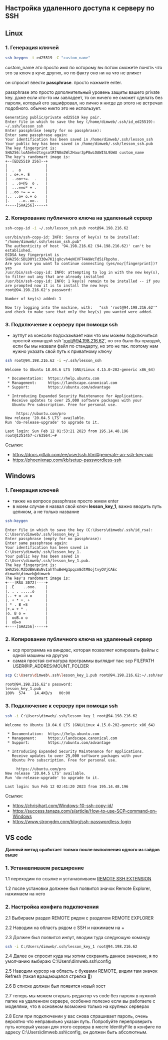 ## Настройка удаленного доступа к серверу по SSH

## Linux

### 1. Генерация ключей

```bash
ssh-keygen -t ed25519 -C "custom_name"
```

custom_name это просто имя по которому вы потом сможете понять что это за ключ в куче других, но по факту оно ни на что не влияет

он спросит ввести **passphrase**. просто нажмите enter.

passphrase это просто дополнительный уровень защиты вашего private key. даже если кто-то им завладеет, то он ничего не сможет сделать без пароля, который его зашифровал, но лично я нигде до этого не встречал подобного. обычно никто это не использует.

```console
Generating public/private ed25519 key pair.
Enter file in which to save the key (/home/dimweb/.ssh/id_ed25519): ~/.ssh/lesson_ssh
Enter passphrase (empty for no passphrase):
Enter same passphrase again:
Your identification has been saved in /home/dimweb/.ssh/lesson_ssh
Your public key has been saved in /home/dimweb/.ssh/lesson_ssh.pub
The key fingerprint is:
SHA256:loA5ehe2tngsotRTN8m2Wl2Haur3pP8wLOAWISL9bWU custom_name
The key's randomart image is:
+--[ED25519 256]--+
|                 |
|  .  o           |
| . o+.+. E       |
|  ..oo++=.  .    |
|  . .o+@S  o .   |
|  ...==o* + .    |
| ..oo += = =     |
|.. ..o+ o.+ o    |
|.    ..o..oo..   |
+----[SHA256]-----+
```

### 2. Копирование публичного ключа на удаленный сервер

```bash
ssh-copy-id -i ~/.ssh/lesson_ssh.pub root@94.198.216.62
```

```console
usr/bin/ssh-copy-id: INFO: Source of key(s) to be installed: "/home/dimweb/.ssh/lesson_ssh.pub"
The authenticity of host '94.198.216.62 (94.198.216.62)' can't be established.
ECDSA key fingerprint is SHA256:SDLD0Yic330w7K1jqXcvh4eNCVFT4A9WcTd5iFbpoho.
Are you sure you want to continue connecting (yes/no/[fingerprint])? yes
/usr/bin/ssh-copy-id: INFO: attempting to log in with the new key(s), to filter out any that are already installed
/usr/bin/ssh-copy-id: INFO: 1 key(s) remain to be installed -- if you are prompted now it is to install the new keys
root@94.198.216.62's password:

Number of key(s) added: 1

Now try logging into the machine, with:   "ssh 'root@94.198.216.62'"
and check to make sure that only the key(s) you wanted were added.
```

### 3. Подключение к серверу при помощи ssh

- аутпут из консоли подсказывает нам что мы можем подключиться простой командой ssh 'root@94.198.216.62', но это было бы правдой, если бы мы назвали файл по стандарту, но это не так. поэтому нам нужно указать свой путь к приватному ключу

```bash
ssh root@94.198.216.62 -i ~/.ssh/lesson_ssh
```

```console
Welcome to Ubuntu 18.04.6 LTS (GNU/Linux 4.15.0-202-generic x86_64)

 * Documentation:  https://help.ubuntu.com
 * Management:     https://landscape.canonical.com
 * Support:        https://ubuntu.com/advantage

 * Introducing Expanded Security Maintenance for Applications.
   Receive updates to over 25,000 software packages with your
   Ubuntu Pro subscription. Free for personal use.

     https://ubuntu.com/pro
New release '20.04.5 LTS' available.
Run 'do-release-upgrade' to upgrade to it.

Last login: Sun Feb 12 01:53:21 2023 from 195.14.48.196
root@1251457-cr63564:~#
```

Ссылки:

- https://docs.gitlab.com/ee/user/ssh.html#generate-an-ssh-key-pair
- https://phoenixnap.com/kb/setup-passwordless-ssh

## Windows

### 1. Генерация ключей

- также на вопросе passphrase просто жмем enter
- в моем случае я назвал свой ключ **lesson_key_1**, важно вводить путь целиком, а не только название

```bash
ssh-keygen
```

```console
Enter file in which to save the key (C:\Users\dimweb/.ssh/id_rsa): C:\Users\dimweb/.ssh/lesson_key_1
Enter passphrase (empty for no passphrase):
Enter same passphrase again:
Your identification has been saved in C:\Users\dimweb/.ssh/lesson_key_1.
Your public key has been saved in C:\Users\dimweb/.ssh/lesson_key_1.pub.
The key fingerprint is:
SHA256:MZbUBWuBuNvIahThuBeHg1pqcm8dtM8ojtvyOVjCAEc dimweb\dimweb@dimweb
The key's randomart image is:
+---[RSA 3072]----+
| .E    ..ooo.    |
|. . . .....o     |
|.. + o .= o      |
|. + * +. +       |
| * . B =S        |
|+.= + * .        |
|o. B o =         |
|  ooB.o o        |
|  oB=o           |
+----[SHA256]-----+
```

### 2. Копирование публичного ключа на удаленный сервер

- scp программа на виндовс, которая позволяет копировать файлы с одной машины на другую
- самая простая сигнатура программы выглядит так: scp FILEPATH USER@IP_ADDRES:MOUNT_FOLDER

```bash
scp C:\Users\dimweb\.ssh\lesson_key_1.pub root@94.198.216.62:~/.ssh/authorized_keys
```

```console
root@94.198.216.62's password:
lesson_key_1.pub                                                                                         100%  574    14.4KB/s   00:00
```

### 3. Подключение к серверу при помощи ssh

```bash
ssh -i C:\Users\dimweb/.ssh/lesson_key_1 root@94.198.216.62
```

```console
Welcome to Ubuntu 18.04.6 LTS (GNU/Linux 4.15.0-202-generic x86_64)

 * Documentation:  https://help.ubuntu.com
 * Management:     https://landscape.canonical.com
 * Support:        https://ubuntu.com/advantage

 * Introducing Expanded Security Maintenance for Applications.
   Receive updates to over 25,000 software packages with your
   Ubuntu Pro subscription. Free for personal use.

     https://ubuntu.com/pro
New release '20.04.5 LTS' available.
Run 'do-release-upgrade' to upgrade to it.

Last login: Sun Feb 12 02:41:20 2023 from 195.14.48.196
```

Ссылки:

- https://chrisjhart.com/Windows-10-ssh-copy-id/
- https://success.tanaza.com/s/article/How-to-use-SCP-command-on-Windows
- https://www.strongdm.com/blog/ssh-passwordless-login

## VS code

**Данный метод сработает только после выполнения одного из гайдов выше**

### 1. Устанавливаем расширение

1.1 переходим по ссылке и устанавливаем [REMOTE SSH EXTENSION](https://marketplace.visualstudio.com/items?itemName=ms-vscode-remote.remote-ssh)

1.2 после установки должнен был появится значок Remote Explorer, нажимаем на него

### 2. Настройка конфига подключения

2.1 Выбираем раздел REMOTE рядом с разделом REMOTE EXPLORER

2.2 Наводим на область рядом с SSH и нажимаем на +

2.3 Должен был появится инпут, вводим туда следующую команду

```bash
ssh -i C:/Users/dimweb/.ssh/lesson_key_1 root@94.198.216.62
```

2.4 Далее он спросит куда мы хотим сохранить данное значение, я по умолчанию выбираю С:\Users\dimweb\.ssh\config

2.5 Наводим курсор на область с буквами REMOTE, видим там значок Refresh (такая вращающаяся стрелка 🔄)

2.6 В списке должен был появится новый хост

2.7 теперь мы можем открыть редактор vs code без пароля в нужной папке на удаленном сервере, особенно полезно если вы работаете с моделями, что в основном возможно только на крупных серверах

2.8 Если при подключении у вас снова спрашивает пароль, очень вероятно что неправильно указан путь. Попробуйте перепроверить путь который указан для этого сервера в месте IdentityFile в конфиге по адресу С:\Users\dimweb\.ssh\config, он должен быть абсолютным.

